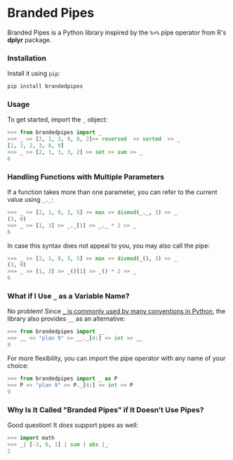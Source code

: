 
# Branded Pipes

Branded Pipes is a Python library inspired by the `%>%` pipe operator from R's **dplyr** package.

### Installation

Install it using `pip`:

```bash
pip install brandedpipes
```

### Usage

To get started, import the `_` object:

```python
>>> from brandedpipes import _
>>> _ >> [2, 1, 3, 9, 8, 2]>> reversed  >> sorted  >> _
[1, 2, 2, 3, 8, 9]
>>> _ >> [2, 1, 3, 3, 2] >> set >> sum >> _
6

```

### Handling Functions with Multiple Parameters

If a function takes more than one parameter, you can refer to the current value using `_._`:

```python
>>> _ >> [2, 1, 9, 3, 5] >> max >> divmod(_._, 3) >> _
(3, 0)
>>> _ >> [1, 3] >> _._[1] >> _._ * 2 >> _
6

```

In case this syntax does not appeal to you, you may also call the pipe:

```python
>>> _ >> [2, 1, 9, 3, 5] >> max >> divmod(_(), 3) >> _
(3, 0)
>>> _ >> [1, 3] >> _()[1] >> _() * 2 >> _
6

```

### What if I Use `_` as a Variable Name?

No problem! Since [`_` is commonly used by many conventions in Python](https://docs.python.org/3/reference/lexical_analysis.html#reserved-classes-of-identifiers), the library also provides `__` as an alternative: 

```python
>>> from brandedpipes import __
>>> __ >> "plan 9" >> __._[4:] >> int >> __
9

```

For more flexibility, you can import the pipe operator with any name of your choice:

```python
>>> from brandedpipes import _ as P
>>> P >> "plan 9" >> P._[4:] >> int >> P
9

```

### Why Is It Called "Branded Pipes" if It Doesn’t Use Pipes?

Good question! It _does_ support pipes as well:

```python
>>> import math
>>> _| [-3, 0, 1] | sum | abs |_
2

```
